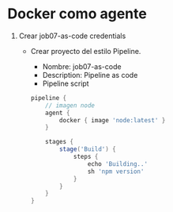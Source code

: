 # Docker como agente

1. Crear job07-as-code credentials
    * Crear proyecto del estilo Pipeline.
        * Nombre: job07-as-code
        * Description: Pipeline as code
        * Pipeline script

        ```Groovy         
        pipeline {
            // imagen node
            agent {
                docker { image 'node:latest' }
            }

            stages {
                stage('Build') {
                    steps {
                        echo 'Building..'
                        sh 'npm version'
                    }
                }
            }
        }
        ```